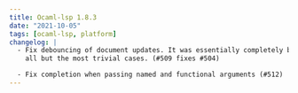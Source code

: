 ```yaml
---
title: Ocaml-lsp 1.8.3
date: "2021-10-05"
tags: [ocaml-lsp, platform]
changelog: |
  - Fix debouncing of document updates. It was essentially completely broken in
    all but the most trivial cases. (#509 fixes #504)

  - Fix completion when passing named and functional arguments (#512)
---
```


